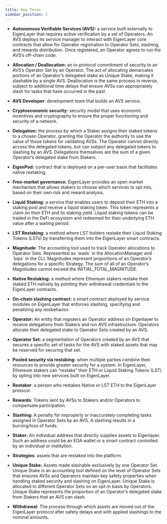 ```yaml
---
title: Key Terms
sidebar_position: 2
---
```




- **Autonomous Verifiable Services (AVS):**  a service built externally to EigenLayer that requires active verification by a set of Operators. An AVS deploys its service manager to interact with EigenLayer core contracts that allow for Operator registration to Operator Sets, slashing, and rewards distribution. Once registered, an Operator agrees to run the AVS’s off-chain code.

- **Allocation / Deallocation:** an in-protocol commitment of security to an AVS’s Operator Set by an Operator. The act of allocating demarcates portions of an Operator’s delegated stake as Unique Stake, making it slashable by a single AVS. Deallocation is the same process in reverse, subject to additional time delays that ensure AVSs can appropriately slash for tasks that have occurred in the past.

- **AVS Developer**: development team that builds an AVS service.
- **Cryptoeconomic security:** security model that uses economic incentives and cryptography to ensure the proper functioning and security of a network.
- **Delegation:** the process by which a Staker assigns their staked tokens to a chosen Operator, granting the Operator the authority to use the value of those tokens for validating AVSs. The Operator cannot directly access the delegated tokens, but can subject any delegated tokens to slashing by an AVS. Delegations themselves are the sum of a given Operator’s delegated stake from Stakers.
- **EigenPod:** contract that is deployed on a per-user basis that facilitates native restaking.
- **Free-market governance:** EigenLayer provides an open market mechanism that allows stakers to choose which services to opt into, based on their own risk and reward analysis.
- **Liquid Staking:** a service that enables users to deposit their ETH into a staking pool and receive a liquid staking token. This token represents a claim on their ETH and its staking yield. Liquid staking tokens can be traded in the DeFi ecosystem and redeemed for their underlying ETH value after a waiting period.
- **LST Restaking:** a method where LST holders restake their Liquid Staking Tokens (LSTs) by transferring them into the EigenLayer smart contracts.
- **Magnitude**: The accounting tool used to track Operator allocations to Operator Sets. Represented as \`wads\` in the AllocationManager and \`bips\` in the CLI. Magnitudes represent proportions of an Operator’s delegations for a specific Strategy. The sum of all of an Operator’s Magnitudes cannot exceed the INITIAL\_TOTAL\_MAGNITUDE.
- **Native Restaking:** a method where Ethereum stakers restake their staked ETH natively by pointing their withdrawal credentials to the EigenLayer contracts.
- **On-chain slashing contract:** a smart contract deployed by service modules on EigenLayer that enforces slashing, specifying and penalizing any misbehavior.
- **Operator:** An entity that registers an Operator address on Eigenlayer to receive delegations from Stakers and run AVS infrastructure. Operators allocate their delegated stake to Operator Sets created by an AVS.
- **Operator Set:** a segmentation of Operators created by an AVS that secures a specific set of tasks for the AVS with staked assets that may be reserved for securing that set.
- **Pooled security via restaking:** when multiple parties combine their resources to provide greater security for a system. In EigenLayer, Ethereum stakers can “restake” their ETH or Liquid Staking Tokens (LST) by opting into new services built on EigenLayer.
- **Restaker**: a person who restakes Native or LST ETH to the EigenLayer protocol.
- **Rewards**: Tokens sent by AVSs to Stakers and/or Operators to compensate participation.
- **Slashing:** A penalty for improperly or inaccurately completing tasks assigned in Operator Sets by an AVS. A slashing results in a burning/loss of funds.
- **Staker:** An individual address that directly supplies assets to Eigenlayer. Such an address could be an EOA wallet or a smart contract controlled by an individual or institution.
- **Strategies**: assets that are restaked into the platform.
- **Unique Stake:** Assets made slashable exclusively by one Operator Set. Unique Stake is an accounting tool defined on the level of Operator Sets that ensures AVSs and Operators maintain key safety properties when handling staked security and slashing on EigenLayer. Unique Stake is allocated to different Operator Sets on an opt-in basis by Operators. Unique Stake represents the proportion of an Operator’s delegated stake from Stakers that an AVS can slash.
- **Withdrawal:** The process through which assets are moved out of the EigenLayer protocol after safety delays and with applied slashings to the nominal amounts. 